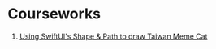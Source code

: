 # Courseworks

1. [Using SwiftUI's Shape & Path to draw Taiwan Meme Cat](https://github.com/5j54d93/SwiftUI-Taiwanmemecat)
